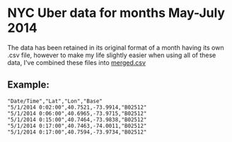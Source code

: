 # NYC Uber data for months May-July 2014

The data has been retained in its original format of a month having its own .csv file,
however to make my life slightly easier when using all of these data, I've combined these files into [merged.csv](./merged.csv)

## Example:

``` csv
"Date/Time","Lat","Lon","Base"
"5/1/2014 0:02:00",40.7521,-73.9914,"B02512"
"5/1/2014 0:06:00",40.6965,-73.9715,"B02512"
"5/1/2014 0:15:00",40.7464,-73.9838,"B02512"
"5/1/2014 0:17:00",40.7463,-74.0011,"B02512"
"5/1/2014 0:17:00",40.7594,-73.9734,"B02512"
```